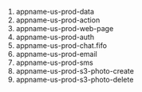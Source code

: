 1. appname-us-prod-data
2. appname-us-prod-action
3. appname-us-prod-web-page
4. appname-us-prod-auth
5. appname-us-prod-chat.fifo
6. appname-us-prod-email
7. appname-us-prod-sms
8. appname-us-prod-s3-photo-create
9. appname-us-prod-s3-photo-delete